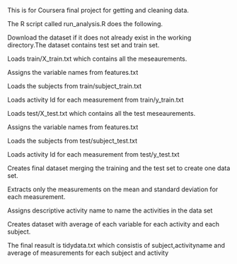 This is for Coursera final project for getting and cleaning data.

The R script called run_analysis.R does the following. 

Download the dataset if it does not already exist in the working directory.The dataset contains test set and train set.

Loads train/X_train.txt which contains all the meseaurements.

Assigns the variable names from features.txt

Loads the subjects from train/subject_train.txt

Loads activity Id for each measurement from train/y_train.txt

Loads test/X_test.txt which contains all the test meseaurements.

Assigns the variable names from features.txt

Loads the subjects from test/subject_test.txt

Loads activity Id for each measurement from test/y_test.txt

Creates final dataset merging the training and the test set to create one data set.

Extracts only the measurements on the mean and standard deviation for each measurement. 

Assigns descriptive activity name to name the activities in the data set

Creates dataset with average of each variable for each activity and each subject.

The final reasult is tidydata.txt which consistis of subject,activityname and average of measurements for each subject and activity